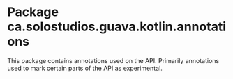 # Package ca.solostudios.guava.kotlin.annotations

This package contains annotations used on the API.
Primarily annotations used to mark certain parts of the API as experimental.
